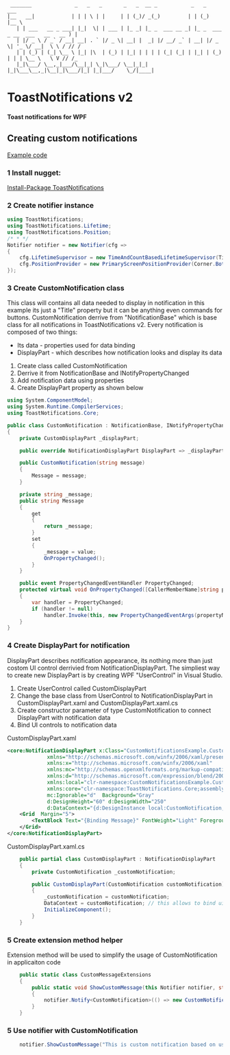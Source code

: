 ```
 _______              _   _   _       _   _  __ _           _   _                         ___  
|__   __|            | | | \ | |     | | (_)/ _(_)         | | (_)                       |__ \
   | | ___   __ _ ___| |_|  \| | ___ | |_ _| |_ _  ___ __ _| |_ _  ___  _ __  ___   __   __ ) |
   | |/ _ \ / _` / __| __| . ` |/ _ \| __| |  _| |/ __/ _` | __| |/ _ \| '_ \/ __|  \ \ / // /
   | | (_) | (_| \__ \ |_| |\  | (_) | |_| | | | | (_| (_| | |_| | (_) | | | \__ \   \ V // /_
   |_|\___/ \__,_|___/\__|_| \_|\___/ \__|_|_| |_|\___\__,_|\__|_|\___/|_| |_|___/    \_/|____|

```

# ToastNotifications v2
#### Toast notifications for WPF

## Creating custom notifications
[Example code](https://github.com/raflop/ToastNotifications/tree/master-v2/Src/Examples/CustomNotificationsExample)

### 1 Install nugget:
[Install-Package ToastNotifications](https://www.nuget.org/packages/ToastNotifications/)

### 2 Create notifier instance
```csharp
using ToastNotifications;
using ToastNotifications.Lifetime;
using ToastNotifications.Position;
/* * */
Notifier notifier = new Notifier(cfg =>
{
    cfg.LifetimeSupervisor = new TimeAndCountBasedLifetimeSupervisor(TimeSpan.FromSeconds(5), MaximumNotificationCount.FromCount(15));
    cfg.PositionProvider = new PrimaryScreenPositionProvider(Corner.BottomRight, 10, 10);
});
```

### 3 Create CustomNotification class

This class will contains all data needed to display in notification in this example its just a "Title" property but it can be anything even commands for buttons.
CustomNotification derrive from "NotificationBase" which is base class for all notifications in ToastNotifications v2.
Every notification is composed of two things:
* Its data - properties used for data binding
* DisplayPart - which describes how notification looks and display its data

1. Create class called CustomNotification
2. Derrive it from NotificationBase and INotifyPropertyChanged
3. Add notification data using properties
4. Create DisplayPart property as shown below

```csharp
using System.ComponentModel;
using System.Runtime.CompilerServices;
using ToastNotifications.Core;

public class CustomNotification : NotificationBase, INotifyPropertyChanged
{
    private CustomDisplayPart _displayPart;

    public override NotificationDisplayPart DisplayPart => _displayPart ?? (_displayPart = new CustomDisplayPart(this));

    public CustomNotification(string message)
    {
        Message = message;
    }

    private string _message;
    public string Message
    {
        get
        {
            return _message;
        }
        set
        {
            _message = value;
            OnPropertyChanged();
        }
    }

    public event PropertyChangedEventHandler PropertyChanged;
    protected virtual void OnPropertyChanged([CallerMemberName]string propertyName = null)
    {
        var handler = PropertyChanged;
        if (handler != null)
            handler.Invoke(this, new PropertyChangedEventArgs(propertyName));
    }
}
```

### 4 Create DisplayPart for notification

DisplayPart describes notification appearance, its nothing more than just costom UI control derrivied from NotificationDisplayPart.
The simpliest way to create new DisplayPart is by creating WPF "UserControl" in Visual Studio.

1. Create UserControl called CustomDisplayPart
2. Change the base class from UserControl to NotificationDisplayPart in CustomDisplayPart.xaml and CustomDisplayPart.xaml.cs
3. Create constructor parameter of type CustomNotification to connect DisplayPart with notification data
4. Bind UI controls to notification data

CustomDisplayPart.xaml
```xml
<core:NotificationDisplayPart x:Class="CustomNotificationsExample.CustomMessage.CustomDisplayPart"
             xmlns="http://schemas.microsoft.com/winfx/2006/xaml/presentation"
             xmlns:x="http://schemas.microsoft.com/winfx/2006/xaml"
             xmlns:mc="http://schemas.openxmlformats.org/markup-compatibility/2006"
             xmlns:d="http://schemas.microsoft.com/expression/blend/2008"
             xmlns:local="clr-namespace:CustomNotificationsExample.CustomMessage"
             xmlns:core="clr-namespace:ToastNotifications.Core;assembly=ToastNotifications"
             mc:Ignorable="d"  Background="Gray"
             d:DesignHeight="60" d:DesignWidth="250"
             d:DataContext="{d:DesignInstance local:CustomNotification, IsDesignTimeCreatable=False}" >
    <Grid  Margin="5">
        <TextBlock Text="{Binding Message}" FontWeight="Light" Foreground="White" Grid.Row="1" TextWrapping="Wrap" />
    </Grid>
</core:NotificationDisplayPart>
```
CustomDisplayPart.xaml.cs
```csharp
    public partial class CustomDisplayPart : NotificationDisplayPart
    {
        private CustomNotification _customNotification;

        public CustomDisplayPart(CustomNotification customNotification)
        {
            _customNotification = customNotification;
            DataContext = customNotification; // this allows to bind ui with data in notification
            InitializeComponent();
        }
    }
```
### 5 Create extension method helper
Extension method will be used to simplify the usage of CustomNotification in applicaiton code

```csharp
    public static class CustomMessageExtensions
    {
        public static void ShowCustomMessage(this Notifier notifier, string message)
        {
            notifier.Notify<CustomNotification>(() => new CustomNotification(message));
        }
    }
```

### 5 Use notifier with CustomNotification
```csharp
    notifier.ShowCustomMessage("This is custom notification based on user control");
```
